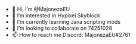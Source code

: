 - 👋 Hi, I’m @MajonezaEU
- 👀 I’m interested in Hypixel Skyblock
- 🌱 I’m currently learning Java scripting mods
- 💞️ I’m looking to collaborate on 74251028
- 📫 How to reach me Disocrd: MajonezaEU#2761

<!---
MajonezaEU/MajonezaEU is a ✨ special ✨ repository because its `README.md` (this file) appears on your GitHub profile.
You can click the Preview link to take a look at your changes.
--->
